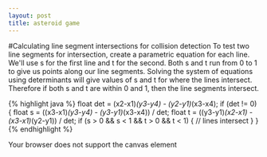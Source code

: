```yaml
---
layout: post
title: asteroid game
---
```




#Calculating line segment intersections for collision detection
To test two line segments for intersection, create a parametric equation for each line. We'll use s for the first line and t for the second. Both s and t run from 0 to 1 to give us points along our line segments. Solving the system of equations using determinants will give values of s and t for where the lines intersect. Therefore if both s and t are within 0 and 1, then the line segments intersect.

{% highlight java %}
float det = (x2-x1)*(y3-y4) - (y2-y1)*(x3-x4);
if (det != 0) {
    float s = ((x3-x1)*(y3-y4) - (y3-y1)*(x3-x4)) / det;
    float t = ((y3-y1)*(x2-x1) - (x3-x1)*(y2-y1)) / det;
    if (s > 0 && s < 1 && t > 0 && t < 1) {
        // lines intersect
    }
}
{% endhighlight %}

<script src="https://cdnjs.cloudflare.com/ajax/libs/processing.js/1.4.8/processing.min.js"></script>
<script type="text/processing" data-processing-target="pjs">
boolean keyLeft;
boolean keyRight;
boolean keyFire;
boolean keyThrust;

Ship ship;
ArrayList<Asteroid> asteroids;

void setup() {
  size(320, 480);
  stroke(255);
  noFill();
  ship = new Ship(width/2, height/2);
  asteroids = new ArrayList<Asteroid>();
  
  for (int i = 0; i < 10; i++) {
    asteroids.add(new Asteroid());
  }
}

void draw() {
  background(0);
  if (keyLeft) {
    text("left", 10,10);
    ship.rotateLeft();
  }
  if (keyRight) {
    text("right", 30,10);
    ship.rotateRight();
  }
  if (keyThrust) {
    text("thrust", 55,10);
    ship.velocity.x += .01 * cos(ship.heading);
    ship.velocity.y += .01 * sin(ship.heading);    
  }
  if (keyFire) {
    text("fire", 90,10);
  }
    
  ship.draw();
  for (Asteroid asteroid : asteroids) {
    asteroid.draw();
  }
  
  ArrayList<Asteroid> hitones = new ArrayList<Asteroid>();
  for (Asteroid asteroid : asteroids) {
    if (asteroid.hit) {
      hitones.add(asteroid);
    }
  }
  for (Asteroid asteroid : hitones) {    
    asteroids.remove(asteroid);
    if (asteroid.size > 1) {
      Asteroid a1 = new Asteroid(asteroid.location.x, 
                                 asteroid.location.y, 
                                 asteroid.size - 1);
      Asteroid a2 = new Asteroid(asteroid.location.x, 
                                 asteroid.location.y, 
                                 asteroid.size - 1);
      asteroids.add(a1);
      asteroids.add(a2);
    }
  }
    
  text("a and d to turn the ship, s for thrust, and space bar to fire", 10, 25);
}

void keyPressed() {
  switch(key) {
  case 'a': 
    keyLeft = true;
    break;
  case 'd': 
    keyRight = true;
    break;
  case ' ': 
    if (!keyFire) {
      ship.fire();
      keyFire = true;
    }
    break;
  case 's': 
    keyThrust = true;
    break;
  default:
    break;
  }
}

void keyReleased() {
  switch(key) {
  case 'a': 
    keyLeft = false;
    break;
  case 'd': 
    keyRight = false;
    break;
  case ' ': 
    keyFire = false;
    break;
  case 's': 
    keyThrust = false;
    break;
  default:
    break;
  }
}


class Asteroid {
  PVector location;
  PVector velocity;
  float angle;
  float angularVelocity;
  int size;
  boolean hit;
  
  private float r[] = new float[15];
  private float t[] = new float[15]; 
  
  Asteroid() {
    this(random(0, width-1), random(0, height-1), 3);
  }
  
  Asteroid(float x, float y, int size) {
    location = new PVector();
    velocity = new PVector();
   
    location.x = x;
    location.y = y;
    this.size = size;
    velocity.x = random(-2, 2);
    velocity.y = random(-2, 2);
    angularVelocity = random(-.05, .05);    
    initShape();
  }
  
  void initShape() {
    for (int i = 0; i < r.length; i++) {
      r[i] = 10 * random(size, size + 1);
      t[i] = random(2 * PI);      
    }
    //sort the list
    for (int i = 0; i < t.length; i++) {
      for (int j = i + 1; j < t.length; j++) {
        if (t[i] > t[j]) {
          float temp = t[j];
          t[j] = t[i];
          t[i] = temp;
        }
      }
    }
  }
  
  void draw() {
    physics();
    pushMatrix();
    translate(location.x, location.y);
    beginShape();
    rotate(angle);    
    for (int i = 0; i < r.length; i++) {      
      vertex(r[i] * cos(t[i]),
             r[i] * sin(t[i]));
    }    
    endShape(CLOSE); 
    popMatrix();
  }
  
  void physics() {    
    location.x += velocity.x;
    location.y += velocity.y;
    angle += angularVelocity;
        
    if (location.y < 0) {
      location.y += height;
    }
    if (location.y > height) {
      location.y -= height;
    }
    if (location.x < 0) {
      location.x += width;
    }
    if (location.x > width) {
      location.x -= width;
    }
    //check for hit from ship
    if (ship.firecount > 0) {
      for (int i = 0; i < r.length; i++) {
        int n = (i + 1) % r.length;
        float x1 = location.x + r[i] * cos(angle + t[i]);
        float y1 = location.y + r[i] * sin(angle + t[i]);
        float x2 = location.x + r[n] * cos(angle + t[n]);
        float y2 = location.y + r[n] * sin(angle + t[n]);
        float x3 = ship.location.x;
        float y3 = ship.location.y;
        float x4 = x3 + 200 * cos(ship.heading);  
        float y4 = y3 + 200 * sin(ship.heading);
        float det = (x2-x1)*(y3-y4) - (y2-y1)*(x3-x4);
        if (det != 0) {
          float s = ((x3-x1)*(y3-y4) - (y3-y1)*(x3-x4)) / det;
          float t = ((y3-y1)*(x2-x1) - (x3-x1)*(y2-y1)) / det;
          if (!hit && s > 0 && s < 1 && t > 0 && t < 1) {
            hit = true;
            ship.firecount = 0;
            break;            
          }
        }
      }
    }
  }
}

class Ship {
  PVector location;
  PVector velocity;
  float heading;
  
  int firecount;
  
  Ship(float x, float y) {
    location = new PVector(x, y); 
    velocity = new PVector();
    heading = -PI/2.0;
  }
  
  void rotateRight() {
    ship.heading += .1;
  }
  
  void rotateLeft() {
    ship.heading -= .1;
  }
  
  void fire() {
    if (firecount == 0) {
      firecount = 20;
    }
  }
  
  void physics() {    
    location.x += velocity.x;
    location.y += velocity.y;
    velocity.x *= .999;
    velocity.y *= .999;
    if (!keyThrust && velocity.mag() < .1) {
      velocity.x = 0;
      velocity.y = 0;
    }
    if (location.y < 0) {
      location.y += height;
    }
    if (location.y > height) {
      location.y -= height;
    }
    if (location.x < 0) {
      location.x += width;
    }
    if (location.x > width) {
      location.x -= width;
    }
  }
  
  void draw() {
    physics();
    pushMatrix();
    translate(location.x, location.y);
    rotate(heading + PI/2);
    line(-5, 6, 0, -6);
    line(0, -6, 5, 6);
    line(4, 4, -4, 4);
    
    if (keyThrust) {
      line(-1, 4, -2, 7);
      line(1, 4, 2, 7);
    }

    if (firecount > 0) {
      for (int i=0; i < 10; i++) {
        point(0, -20 * i + firecount - 20);        
      }      
      --firecount;
    }    
    popMatrix();
  }
}
</script>
<script>
window.addEventListener("load", function() {
  document.getElementById("pjs").focus();    
}, false);
</script>

<canvas id="pjs">Your browser does not support the canvas element</canvas>